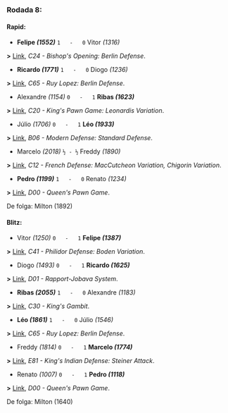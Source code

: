 ### Rodada 8:

#### Rapid:

* **Felipe *(1552)*** `1   -   0`  Vitor *(1316)*

**>** [Link](https://www.lichess.org/il8Y1UYr), *C24 - Bishop's Opening: Berlin Defense*.
* **Ricardo *(1771)*** `1   -   0`  Diogo *(1236)*

**>** [Link](https://www.lichess.org/676T5NmF), *C65 - Ruy Lopez: Berlin Defense*.
* Alexandre *(1154)* `0   -   1` **Ribas *(1623)***

**>** [Link](https://www.lichess.org/v82wftGd), *C20 - King's Pawn Game: Leonardis Variation*.
* Júlio *(1706)* `0   -   1` **Léo *(1933)***

**>** [Link](https://www.lichess.org/Y3GmBysX), *B06 - Modern Defense: Standard Defense*.
* Marcelo *(2018)* `½ - ½` Freddy *(1890)*

**>** [Link](https://www.lichess.org/ULDJhyiK), *C12 - French Defense: MacCutcheon Variation, Chigorin Variation*.
* **Pedro *(1199)*** `1   -   0`  Renato *(1234)*

**>** [Link](https://www.lichess.org/eHkRZq9s), *D00 - Queen's Pawn Game*.

De folga: Milton (1892)

#### Blitz:

* Vitor *(1250)* `0   -   1` **Felipe *(1387)***

**>** [Link](https://www.lichess.org/PoxhQGHP), *C41 - Philidor Defense: Boden Variation*.
* Diogo *(1493)* `0   -   1` **Ricardo *(1625)***

**>** [Link](https://www.lichess.org/tOKohgQf), *D01 - Rapport-Jobava System*.
* **Ribas *(2055)*** `1   -   0`  Alexandre *(1183)*

**>** [Link](https://www.lichess.org/1QNCTqCm), *C30 - King's Gambit*.
* **Léo *(1861)*** `1   -   0`  Júlio *(1546)*

**>** [Link](https://www.lichess.org/vhpeAYWf), *C65 - Ruy Lopez: Berlin Defense*.
* Freddy *(1814)* `0   -   1` **Marcelo *(1774)***

**>** [Link](https://www.lichess.org/aQvQgFvB), *E81 - King's Indian Defense: Steiner Attack*.
* Renato *(1007)* `0   -   1` **Pedro *(1118)***

**>** [Link](https://www.lichess.org/xt6SEfF6), *D00 - Queen's Pawn Game*.

De folga: Milton (1640)

